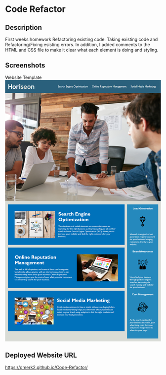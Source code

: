# Code Refactor 

## Description
First weeks homework Refactoring existing code. Taking existing code and Refactoring/Fixing esisting errors. In addition, I added comments to the HTML and CSS file to make it clear what each element is doing and styling. 

## Screenshots
Website Template
<img src="Assets\01-html-css-git-homework-demo.png"></img>

## Deployed Website URL
https://dmerk2.github.io/Code-Refactor/